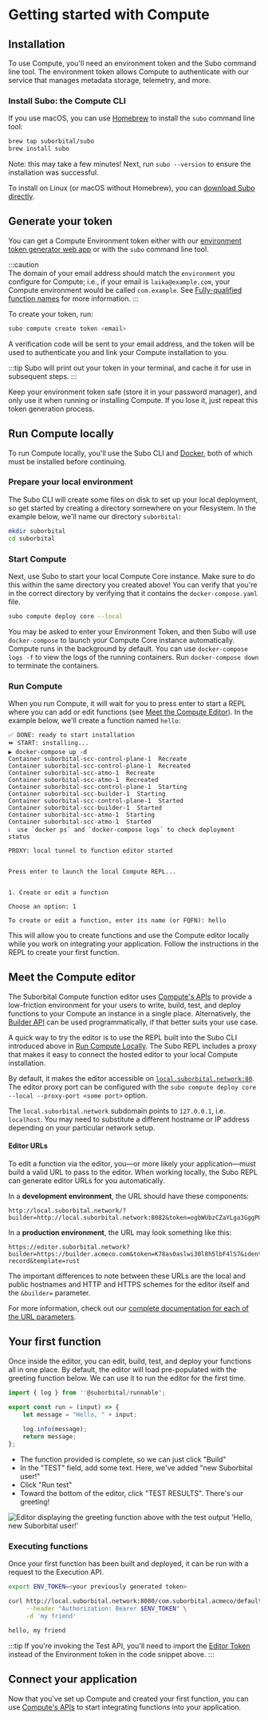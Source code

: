 # Getting started with Compute

## Installation

To use Compute, you'll need an environment token and the Subo command line 
tool. The environment token allows Compute to authenticate with 
our service that manages metadata storage, telemetry, and more.

### Install Subo: the Compute CLI

If you use macOS, you can use [Homebrew](https://brew.sh) to install the 
`subo` command line tool:

```bash
brew tap suborbital/subo
brew install subo
```

Note: this may take a few minutes! Next, run `subo --version` to ensure the 
installation was successful. 

To install on Linux (or macOS without Homebrew), you can [download Subo directly](https://github.com/suborbital/subo/releases).

## Generate your token
You can get a Compute Environment token either with our [environment token generator web app](https://suborbital.network/) or with the `subo` command line tool.

:::caution  
The domain of your email address should match the `environment` you 
configure for Compute; i.e., if your email is `laika@example.com`, your 
Compute environment would be called `com.example`. See [Fully-qualified 
function names](./customizing-functions/fully-qualified-function-names.md) 
for more 
information.
:::

To create your token, run:

```bash
subo compute create token <email>
```

A verification code will be sent to your email address, and the token will be 
used to authenticate you and link your Compute installation to you.

:::tip
Subo will print out your token in your terminal, and cache it for use in 
subsequent steps.
:::

Keep your environment token safe (store it in your password manager), and 
only use it when running or installing Compute. If you lose it, just repeat 
this token generation process.


## Run Compute locally

To run Compute locally, you'll use the Subo CLI and [Docker](https://docs.docker.com), both of which must be installed before continuing.

### Prepare your local environment

The Subo CLI will create some files on disk to set up your local deployment,
so get started by creating a directory somewhere on your filesystem. In the 
example below, we'll name our directory `suborbital`:

```bash
mkdir suborbital
cd suborbital
```

### Start Compute

Next, use Subo to start your local Compute Core instance. Make sure to do 
this within the same directory you created above! You can verify that 
you're in the correct directory by verifying that it contains the 
`docker-compose.yaml` file.

```bash
subo compute deploy core --local
```

You may be asked to enter your Environment Token, and then Subo will use `docker-compose` to launch your Compute Core instance automatically. Compute runs in the background by default. You can use `docker-compose logs -f` to view the logs of the running containers. Run `docker-compose down` to terminate the containers.

### Run Compute
When you run Compute, it will wait for you to press enter to start a REPL where you can add or edit functions (see [Meet the Compute Editor](get-started#meet-the-compute-editor)). In the example below, we'll create a function named `hello`:

```
✅ DONE: ready to start installation
⏩ START: installing...
▶️ docker-compose up -d
Container suborbital-scc-control-plane-1  Recreate
Container suborbital-scc-control-plane-1  Recreated
Container suborbital-scc-atmo-1  Recreate
Container suborbital-scc-atmo-1  Recreated
Container suborbital-scc-control-plane-1  Starting
Container suborbital-scc-builder-1  Starting
Container suborbital-scc-control-plane-1  Started
Container suborbital-scc-builder-1  Started
Container suborbital-scc-atmo-1  Starting
Container suborbital-scc-atmo-1  Started
ℹ️  use `docker ps` and `docker-compose logs` to check deployment status

PROXY: local tunnel to function editor started


Press enter to launch the local Compute REPL...


1. Create or edit a function

Choose an option: 1

To create or edit a function, enter its name (or FQFN): hello
```

This will allow you to create functions and use the Compute editor locally 
while you work on integrating your application. Follow the instructions in the REPL to create your first function.

## Meet the Compute editor

The Suborbital Compute function editor uses [Compute's 
APIs](./using-api.md) to provide a 
low-friction environment for your users to write, build, test, and deploy 
functions to your Compute an instance in a single place.  Alternatively, 
the [Builder API](https://suborbital-compute.readme.io/reference/api-reference) can be used programmatically, if that better 
suits your use case. 

A quick way to try the editor is to use the REPL built into the Subo CLI 
introduced above in [Run Compute Locally](get-started#run-compute-locally). 
The 
Subo REPL includes a proxy that makes it easy to connect the hosted editor to your local Compute installation.

By default, it makes the editor accessible on [`local.suborbital.network:80`](http://local.suborbital.network:80/). The editor proxy port can be configured with the `subo compute deploy core --local --proxy-port <some port>` option. 

The `local.suborbital.network` subdomain points to `127.0.0.1`, i.e. `localhost`. You may need to substitute a different hostname or IP address depending on your particular network setup.


#### Editor URLs

To edit a function via the editor, you—or more likely your application—must build a valid URL to pass to the editor. When working locally, the Subo REPL can generate editor URLs for you automatically.

In a **development environment**, the URL should have these components:

```
http://local.suborbital.network/?builder=http://local.suborbital.network:8082&token=ogbWUbzCZaYLga3GggP0cxht&ident=com.suborbital.acmeco&namespace=default&fn=hello
```

In a **production environment**, the URL may look something like this:

```
https://editor.suborbital.network?builder=https://builder.acmeco.com&token=K78as0aslwi30l8h5lbF4lS7&ident=com.suborbital.customer&fn=add-record&template=rust   
```

The important differences to note between these URLs are the local and public hostnames and HTTP and HTTPS schemes for the editor itself and the `&builder=` parameter.

For more information, check out our [complete documentation for each of the 
URL parameters](./customizing-functions/code-editor.md#configuration).

## Your first function

Once inside the editor, you can edit, build, test, and deploy your 
functions all in one place. By default, the editor will load pre-populated 
with the greeting function below. We can use it to run the editor for the 
first time.

```javascript
import { log } from ''@suborbital/runnable";

export const run = (input) => {
    let message = "Hello, " + input;
    
    log.info(message);
    return message;
};
```

  - The function provided is complete, so we can just click "Build"
  - In the "TEST" field, add some text. Here, we've added "new 
    Suborbital user!"
  - Click "Run test"
  - Toward the bottom of the editor, click "TEST RESULTS". There's our 
    greeting!

![Editor displaying the greeting function above with the test output 'Hello, new Suborbital user!'](../assets/editor-screen.png)

### Executing functions

Once your first function has been built and deployed, it can be run with a request to the Execution API. 

```bash
export ENV_TOKEN=<your previously generated token>

curl http://local.suborbital.network:8080/com.suborbital.acmeco/default/hello/v1.0.0 \
     --header "Authorization: Bearer $ENV_TOKEN" \
     -d 'my friend'

hello, my friend
```
:::tip
If you're invoking the Test API, you'll need to import 
the [Editor Token](./customizing-functions/code-editor#editor-token.md) 
instead of the 
Environment token in the code snippet above.
:::

## Connect your application

Now that you've set up Compute and created your first function, you can use 
[Compute's APIs](./using-api.md) to start integrating functions into your 
application.
